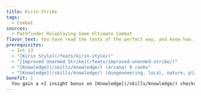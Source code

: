 ```yaml
---
title: Kirin Strike
tags:
  - Combat
sources:
  - Pathfinder Roleplaying Game Ultimate Combat
flavor_text: You have read the texts of the perfect way, and know how identify to your enemies' weak spot.
prerequisites:
  - Int 13
  - "[Kirin Style](/feats/kirin-style/)"
  - "[Improved Unarmed Strike](/feats/improved-unarmed-strike/)"
  - "[Knowledge](/skills/knowledge/) (arcana) 9 ranks"
  - "[Knowledge](/skills/knowledge/) (dungeoneering, local, nature, planes, or religion) 3 ranks"
benefit: |
  You gain a +2 insight bonus on [Knowledge](/skills/knowledge/) checks made to identify creatures, including the one [Kirin Style](/feats/kirin-style/) allows. While using [Kirin Style](/feats/kirin-style/) against a creature you have identified using that feat, as a swift action after you have hit a creature with a melee or ranged attack, you can add twice your Intelligence modifier in damage (minimum 2).
---
```


